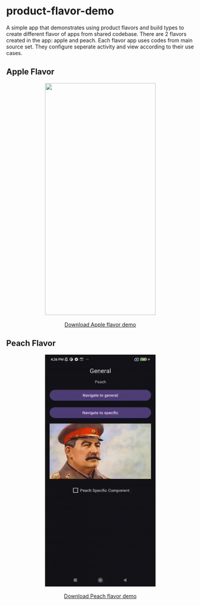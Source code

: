 # product-flavor-demo

A simple app that demonstrates using product flavors and build types to create different flavor of apps from shared codebase. There are 2 flavors created in the app: apple and peach. Each flavor app uses codes from main source set. They configure seperate activity and view according to their use cases.

## Apple Flavor

<p align="center">
  <img width="296" height="620"  src="https://github.com/raheemadamboev/product-flavor-demo/blob/main/banner_apple.gif" />
</p>

<p align="center">
  <a href="https://github.com/raheemadamboev/product-flavor-demo/blob/main/app-apple-qa.apk">Download Apple flavor demo</a>
</p>

## Peach Flavor

<p align="center">
  <img width="296" height="620"  src="https://github.com/raheemadamboev/product-flavor-demo/blob/main/banner_peach.gif" />
</p>

<p align="center">
  <a href="https://github.com/raheemadamboev/product-flavor-demo/blob/main/app-peach-qa.apk">Download Peach flavor demo</a>
</p>
